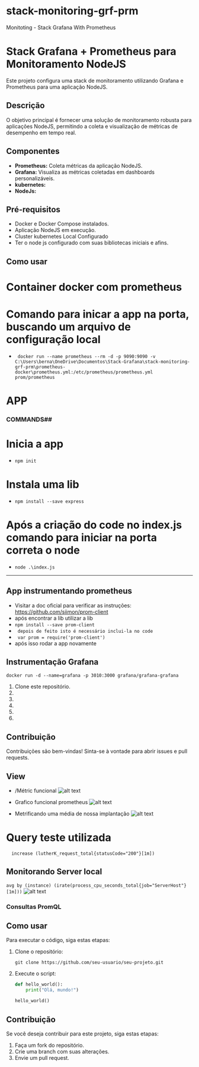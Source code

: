 # stack-monitoring-grf-prm
Monitoting - Stack Grafana With Prometheus


# Stack Grafana + Prometheus para Monitoramento NodeJS

Este projeto configura uma stack de monitoramento utilizando Grafana e Prometheus para uma aplicação NodeJS.

## Descrição

O objetivo principal é fornecer uma solução de monitoramento robusta para aplicações NodeJS, permitindo a coleta e visualização de métricas de desempenho em tempo real.

## Componentes

* **Prometheus:** Coleta métricas da aplicação NodeJS.
* **Grafana:** Visualiza as métricas coletadas em dashboards personalizáveis.
* **kubernetes:**
* **NodeJs:**  

## Pré-requisitos

* Docker e Docker Compose instalados.
* Aplicação NodeJS em execução.
* Cluster kubernetes Local Configurado
* Ter o node js configurado com suas bibliotecas iniciais e afins.


## Como usar

# Container docker com prometheus

# Comando para inicar a app na porta, buscando um arquivo de configuração local
 - ` docker run --name prometheus --rm -d -p 9090:9090 -v C:\Users\berna\OneDrive\Documentos\Stack-Grafana\stack-monitoring-grf-prm\prometheus-docker\prometheus.yml:/etc/prometheus/prometheus.yml prom/prometheus`

# APP
###  COMMANDS##
 
 # Inicia a app
 - ` npm init `  
 # Instala uma lib
 - ` npm install --save express `
 # Após a criação do code no index.js comando para iniciar na porta correta o node
 - ` node .\index.js `
------

## App instrumentando prometheus
-   Visitar a doc oficial para verificar as instruções: https://github.com/siimon/prom-client
-   após encontrar a lib utilizar a lib
- ` npm install --save prom-client `
-   ` depois de feito isto é necessário inclui-la no code`
-   ` var prom = require('prom-client')`
-   após isso rodar a app novamente 

## Instrumentação Grafana
 ` docker run -d --name=grafana -p 3010:3000 grafana/grafana-grafana `    

1.  Clone este repositório.
2.  
3.  
4.  
5.  
6.  

## Contribuição

Contribuições são bem-vindas! Sinta-se à vontade para abrir issues e pull requests.



## View
 - /Métric funcional
![alt text](image.png)

- Grafico funcional prometheus
![alt text](image-1.png)
- Metrificando uma média de nossa implantação
![alt text](image-2.png)
 # Query teste utilizada
 `  increase (lutherK_request_total{statusCode="200"}[1m])`

 ## Monitorando Server local
 `avg by (instance) (irate(process_cpu_seconds_total{job="ServerHost"}[1m]))`
 ![alt text](image-3.png)


 ### Consultas PromQL


## Como usar

Para executar o código, siga estas etapas:

1.  Clone o repositório:

    `git clone https://github.com/seu-usuario/seu-projeto.git`

2.  Execute o script:

    ```python
    def hello_world():
        print("Olá, mundo!")

    hello_world()
    ```

## Contribuição

Se você deseja contribuir para este projeto, siga estas etapas:

1.  Faça um fork do repositório.
2.  Crie uma branch com suas alterações.
3.  Envie um pull request.